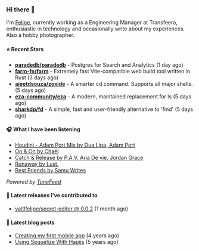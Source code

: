 ### Hi there 👋

I'm [Felipe](https://felipevm.com), currently working as a Engineering Manager at Transfeera, enthusiastic in technology and occasionally write about my experiences. Also a hobby photographer.

#### ⭐ Recent Stars
- **[paradedb/paradedb](https://github.com/paradedb/paradedb)** - Postgres for Search and Analytics (1 day ago)
- **[farm-fe/farm](https://github.com/farm-fe/farm)** - Extremely fast Vite-compatible web build tool written in Rust (3 days ago)
- **[ajeetdsouza/zoxide](https://github.com/ajeetdsouza/zoxide)** - A smarter cd command. Supports all major shells. (5 days ago)
- **[eza-community/eza](https://github.com/eza-community/eza)** - A modern, maintained replacement for ls (5 days ago)
- **[sharkdp/fd](https://github.com/sharkdp/fd)** - A simple, fast and user-friendly alternative to &#39;find&#39; (5 days ago)

#### 🎧 What I have been listening
- [Houdini - Adam Port Mix by Dua Lipa, Adam Port](https://open.spotify.com/track/5bGNsC7FTQ3WZzz0XYOmvZ)
- [On &amp; On by Chaël](https://open.spotify.com/track/5MWbzT1ulVmjn3f3sRImRs)
- [Catch &amp; Release by P.A.V, Aria De vie, Jordan Grace](https://open.spotify.com/track/1akulsmCT8i9lmAFlFNjRO)
- [Runaway by Lust.](https://open.spotify.com/track/001cS27FIbTGu1b9OdUCKx)
- [Best Friends by Samu Writes](https://open.spotify.com/track/4DLe80dJpycu3Iun3fYSh8)

_Powered by [TuneFeed](https://tunefeed.app?ref=valtlfelipe-gh-profile)_ 

#### 🚀 Latest releases I've contributed to


- [valtlfelipe/secret-editor @ 0.0.2](https://github.com/valtlfelipe/secret-editor/releases/tag/0.0.2) (1 month ago)

#### 📄 Latest blog posts
- [Creating my first mobile app](https://felipevm.com/posts/creating-my-first-mobile-app/) (4 years ago)
- [Using Sequelize With Hapijs](https://felipevm.com/posts/using-sequelize-with-hapijs/) (5 years ago)
